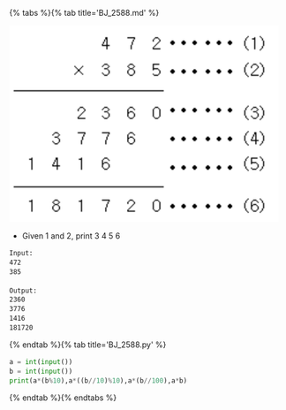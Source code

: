 
{% tabs %}{% tab title='BJ_2588.md' %}

![BJ_2588](images/20210227_030614.png)

* Given 1 and 2, print 3 4 5 6

```txt
Input:
472
385

Output:
2360
3776
1416
181720
```

{% endtab %}{% tab title='BJ_2588.py' %}

```py
a = int(input())
b = int(input())
print(a*(b%10),a*((b//10)%10),a*(b//100),a*b)
```

{% endtab %}{% endtabs %}
